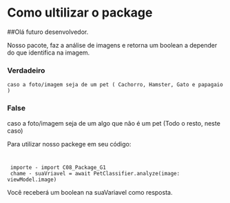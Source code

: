 # Como ultilizar o package

 ##Olá futuro desenvolvedor.
 
 Nosso pacote, faz a análise de imagens e retorna um boolean a depender do que identifica na imagem.
 
 ### Verdadeiro
    caso a foto/imagem seja de um pet ( Cachorro, Hamster, Gato e papagaio )
 ### False
  caso a foto/imagem seja de um algo que não é um pet (Todo o resto, neste caso)
 
 Para utilizar nosso packege em seu código:
#
     importe - import C08_Package_G1
     chame - suaVriavel = await PetClassifier.analyze(image: viewModel.image)
 
 Você receberá um boolean na suaVariavel como resposta.

 
 

 
